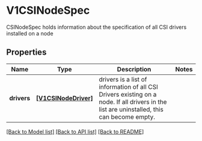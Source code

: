 # V1CSINodeSpec

CSINodeSpec holds information about the specification of all CSI drivers installed on a node

## Properties
Name | Type | Description | Notes
------------ | ------------- | ------------- | -------------
**drivers** | [**[V1CSINodeDriver]**](V1CSINodeDriver.md) | drivers is a list of information of all CSI Drivers existing on a node. If all drivers in the list are uninstalled, this can become empty. | 

[[Back to Model list]](../README.md#documentation-for-models) [[Back to API list]](../README.md#documentation-for-api-endpoints) [[Back to README]](../README.md)


